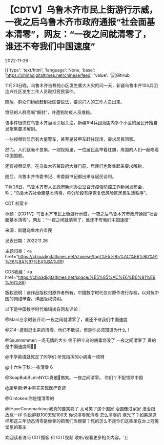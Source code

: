 # 【CDTV】乌鲁木齐市民上街游行示威，一夜之后乌鲁木齐市政府通报“社会面基本清零”，网友：“一夜之间就清零了，谁还不夸我们中国速度”

2022-11-26

[{'type': 'text/html', 'language': None, 'base': 'https://chinadigitaltimes.net/chinese/feed', 'value': '![GitHub](https://chinadigitaltimes.net/chinese/files/2022/11/截屏2022-11-26-15.16.59-768x433.png)

11月23日晚，乌鲁木齐吉祥苑小区发生重大火灾的同一天，新疆乌鲁木齐104兵团连兴社区发生工作人员殴打居民事件。

随后，群众们纷纷赶到社区要说法，要求打人的工作人员出来。

愤怒的人群高喊“解封”，并遭到防疫人员维稳。

该事件很快在乌鲁木齐当地引起关注，新疆104兵团范围内多个小区的居民开始自发聚集要求解封。

一些视频则显示有大量警车，甚至是装甲车赶往现场，要求居民回家。

然而，人们丝毫不畏惧，一则视频里，一位居民高举着红旗，周围的人们一起唱着中国国歌。

还有视频显示，在乌鲁木齐某政府大楼门前，居民们也聚集起来要求解封。

随后，乌鲁木齐市委书记、市委副书记都出来与居民谈判。

11月26日，乌鲁木齐市人民政府新闻办公室召开疫情防控工作新闻发布会，称：“乌鲁木齐社会面基本清零，将分阶段有序恢复低风险区居民生活秩序”。



CDT 档案卡

标题：【CDTV】乌鲁木齐市民上街游行示威，一夜之后乌鲁木齐市政府通报“社会面基本清零”，网友：“一夜之间就清零了，谁还不夸我们中国速度”

来源：新疆乌鲁木齐市民

发表日期：2022.11.26

主题归类：<a href="https://chinadigitaltimes.net/chinese/tag/%E5%85%AC%E6%B0%91%E6%8A%97%E4%BA%89)

CDS收藏：<a href="https://chinadigitaltimes.net/space/%E5%85%AC%E6%B0%91%E9%A6%86)

版权说明：该作品版权归原作者所有。中国数字时代仅对原作进行存档，以对抗中国的网络审查。详细版权说明。





以下是中国数字时代编辑摘自网友评论：



@Mars业余时装评论:一夜之间就清零了，谁还不夸我们中国速度

@214-:逛街逛出来的清零，他们不敢说，但是你必须知道为什么！

@Ssummmmer:一场无情的大火 终于把全乌的病毒烧没了 一夜之间清零了 真的是中国速度啊👍🏿

@不学英语就死定了同学们:听党指挥的小病毒一枚呀

@十六生于秋:一夜清零 6

@SoapBubBLeInNYC:真他🐎搞笑。一夜之间清零。 你们丫不配领导中国

@諸星南:老中率先实现医疗奇迹

@Gintokee:你是懂清零的

@iHaveGonemarking:我真的要笑疯了 太可笑了这个国家 治国像过家家 法治跟放屁一样 你说静默100天就100天 你说清零就清零 怎么清零的 烧光了？如果是这样那这三年动态清零是你爹的把我们当猴耍？死的怎么不是你们这些坐在台上冠冕堂皇的畜生



欢迎读者访问 CDT播客 和 CDT视频 收听/观看更多相关内容。'}]